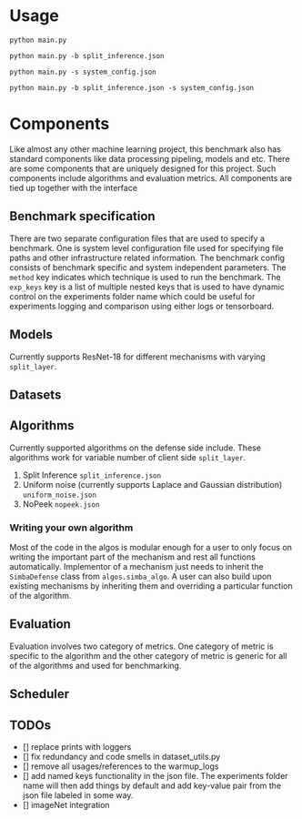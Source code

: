 # Usage
`python main.py`

`python main.py -b split_inference.json`

`python main.py -s system_config.json`

`python main.py -b split_inference.json -s system_config.json`

# Components
Like almost any other machine learning project, this benchmark also has standard components like data processing pipeling, models and etc. There are some components that are uniquely designed for this project. Such components include algorithms and evaluation metrics. All components are tied up together with the interface
## Benchmark specification
There are two separate configuration files that are used to specify a benchmark. One is system level configuration file used for specifying file paths and other infrastructure related information. The benchmark config consists of benchmark specific and system independent parameters. The `method` key indicates which technique is used to run the benchmark. The `exp_keys` key is a list of multiple nested keys that is used to have dynamic control on the experiments folder name which could be useful for experiments logging and comparison using either logs or tensorboard.
## Models
Currently supports ResNet-18 for different mechanisms with varying `split_layer`.
## Datasets
## Algorithms
Currently supported algorithms on the defense side include. These algorithms work for variable number of client side `split_layer`.
1. Split Inference `split_inference.json`
2. Uniform noise (currently supports Laplace and Gaussian distribution) `uniform_noise.json`
3. NoPeek `nopeek.json`
### Writing your own algorithm
Most of the code in the algos is modular enough for a user to only focus on writing the important part of the mechanism and rest all functions automatically. Implementor of a mechanism just needs to inherit the `SimbaDefense` class from `algos.simba_algo`. A user can also build upon existing mechanisms by inheriting them and overriding a particular function of the algorithm.
## Evaluation
Evaluation involves two category of metrics. One category of metric is specific to the algorithm and the other category of metric is generic for all of the algorithms and used for benchmarking.
## Scheduler

## TODOs
- [] replace prints with loggers
- [] fix redundancy and code smells in dataset_utils.py
- [] remove all usages/references to the warmup_logs
- [] add named keys functionality in the json file. The experiments folder name will then add things by default and add key-value pair from the json file labeled in some way.
- [] imageNet integration